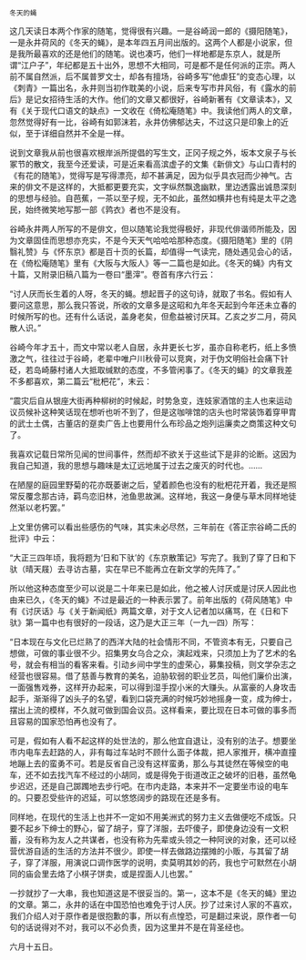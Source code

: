     冬天的蝇 

   这几天读日本两个作家的随笔，觉得很有兴趣。一是谷崎润一郎的《摄阳随笔》，一是永井荷风的《冬天的蝇》，是本年四五月间出版的。这两个人都是小说家，但是我所最喜欢的还是他们的随笔。说也凑巧，他们一样地都是东京人，就是所谓“江户子”，年纪都是五十出外，思想不大相同，可是都不是任何派的正宗。两人前不属自然派，后不属普罗文士，却各有擅场，谷崎多写“他虐狂”的变态心理，以《刺青》一篇出名，永井则当初作耽美的小说，后来专写市井风俗，有《露水的前后》是记女招待生活的大作。他们的文章又都很好，谷崎新著有《文章读本》，又有《关于现代口语文的缺点》一文收在《倚松庵随笔》中。我读他们两人的文章，忽然觉得好有一比，谷崎有如郭沫若，永井仿佛郁达夫，不过这只是印象上的近似，至于详细自然并不全是一样。

   说到文章我从前也很喜欢根岸派所提倡的写生文，正冈子规之外，坂本文泉子与长冢节的散文，我至今还爱读，可是近来看高滨虚子的文集《新俳文》与山口青村的《有花的随笔》，觉得写是写得漂亮，却不甚满足，因为似乎具衣冠而少神气。古来的俳文不是这样的，大抵都更要充实，文字纵然飘逸幽默，里边透露出诚恳深刻的思想与经验。自芭蕉，一茶以至子规，无不如此，虽然如横井也有纯是太平之逸民，始终微笑地写那一部《鹑衣》者也不是没有。

   谷崎永井两人所写的不是俳文，但以随笔论我觉得极好，非现代俳谐师所能及，因为文章固佳而思想亦充实，不是今天天气哈哈哈那种态度。《摄阳随笔》里的《阴翳礼赞》与《怀东京》都是百十页的长篇，却值得一气读完，随处遇见会心的话，在《倚松庵随笔》里有《大阪与大阪人》等一二篇也是如此。《冬天的蝇》内有文十篇，又附录旧稿八篇为一卷曰“墨滓”。卷首有序六行云：

   “讨人厌而长生着的人呀，冬天的蝇。想起晋子的这句诗，就取了书名。假如有人要问这意思，那么我只答说，所收的文章多是这昭和九年冬天起到今年还未立春的时候所写的也。还有什么话说，盖身老矣，但愈益被讨厌耳。乙亥之岁二月，荷风散人识。”

   谷崎今年才五十，而文中常以老人自居，永井更长七岁，虽亦自称老朽，纸上多愤激之气，往往过于谷崎，老辈中唯户川秋骨可以竞爽，对于伪文明俗社会痛下针砭，若岛崎藤村诸人大抵取缄默的态度，不多管闲事了。《冬天的蝇》的文章我差不多都喜欢，第二篇云“枇杷花”，末云：

   “震灾后自从银座大街再种柳树的时候起，时势急变，连妓家酒馆的主人也来运动议员候补这种笑话现在想听也听不到了，但是这咖啡馆的店头也时常装饰着穿甲胄的武士土偶，古董店的趸卖广告上也要用什么布珍品之炮列运廉卖之商策这种文句了。

   我喜欢记载日常所见闻的世间事件，然而却不欲关于这些试下是非的论断。这因为我自己知道，我的思想与趣味是太辽远地属于过去之废灭的时代也。……

   在陋屋的庭园里野菊的花亦既萎谢之后，望着颜色也没有的枇杷花开着，我还是照常反覆念那古诗，羁鸟恋旧林，池鱼思故渊。这样地，我这一身便与草木同样地徒然渐以老朽罢。”

   上文里仿佛可以看出些感伤的气味，其实未必尽然，三年前在《答正宗谷崎二氏的批评》中云：

   “大正三四年顷，我将题为‘日和下驮’的《东京散策记》写完了。我到了穿了日和下驮（晴天屐）去寻访古墓，实在早已不能再立在新文学的先阵了。”

   所以他这种态度至少可以说是二十年来已是如此，他之被人讨厌或是讨厌人因此也由来已久，《冬天的蝇》不过是最近的一种表示罢了。前年出版的《荷风随笔》中有《讨厌话》与《关于新闻纸》两篇文章，对于文人记者加以痛骂，在《日和下驮》第一篇中也有很好的一段话，这乃是大正三年（一九一四）所写：

   “日本现在与文化已烂熟了的西洋大陆的社会情形不同，不管资本有无，只要自己想做，可做的事业很不少。招集男女乌合之众，演起戏来，只须加上为了艺术的名号，就会有相当的看客来看。引动乡间中学生的虚荣心，募集投稿，则文学杂志之经营也很容易。借了慈善与教育的美名，迫胁软弱的职业艺员，叫他们廉价出演，一面强售戏券，这样开办起来，可以得到湿手捏小米的大赚头。从富豪的人身攻击起手，渐渐得了凶头子的名望，看到口袋充满的时候巧妙地摇身一变，成为绅士，摆出上流的模样，不久就可做到国会议员。这样看来，要比现在日本可做的事多而且容易的国家恐怕再也没有了。

   可是，假如有人看不起这样的处世法的，那么他宜自退让，没有别的法子。想要坐市内电车去赶路的人，非有每过车站时不顾什么面子体裁，把人家推开，横冲直撞地蹦上去的蛮勇不可。若是反省自己没有这样蛮勇，那么与其徒然在等候空的电车，还不如去找汽车不经过的小胡同，或是得免于街道改正之破坏的旧巷，虽然龟步迟迟，还是自己踯躅地去步行吧。在市内走路，本来并不一定要坐市设的电车的。只要忍受些许的迟延，可以悠悠阔步的路现在还是多有。

   同样地，在现代的生活上也并不一定如不用美洲式的努力主义去做便吃不成饭。只要不起乡下绅士的野心，留了胡子，穿了洋服，去吓傻子，即使身边没有一文积蓄，没有称为友人之共谋者，也没有称为先辈或头领之一种阿谀的对象，还可以经营优游自适的生活的方法并不很少。即使一样去做路边摆摊的小贩，与其留了胡子，穿了洋服，用演说口调作医学的说明，卖莫明其妙的药，我也宁可默然在小胡同的庙会里去烙了小棋子饼卖，或是捏面人儿也罢。”

   一抄就抄了一大串，我也知道这是不很妥当的。第一，这本不是《冬天的蝇》里边的文章。第二，永井的话在中国恐怕也难免于讨人厌。抄了过来讨人家的不喜欢，我们介绍人对于原作者是很抱歉的事，所以有点惶恐，可是翻过来说，原作者一句句的话说得对不对，我可以不必负责，因为这里并不是在背圣经也。

   六月十五日。

